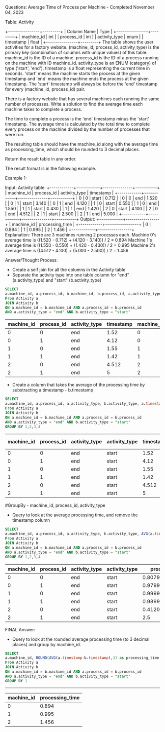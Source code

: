 Questions: Average Time of Process per Machine - Completed November 04, 2023

Table: Activity

+----------------+---------+
| Column Name    | Type    |
+----------------+---------+
| machine_id     | int     |
| process_id     | int     |
| activity_type  | enum    |
| timestamp      | float   |
+----------------+---------+
The table shows the user activities for a factory website.
(machine_id, process_id, activity_type) is the primary key (combination of columns with unique values) of this table.
machine_id is the ID of a machine.
process_id is the ID of a process running on the machine with ID machine_id.
activity_type is an ENUM (category) of type ('start', 'end').
timestamp is a float representing the current time in seconds.
'start' means the machine starts the process at the given timestamp and 'end' means the machine ends the process at the given timestamp.
The 'start' timestamp will always be before the 'end' timestamp for every (machine_id, process_id) pair.
 

There is a factory website that has several machines each running the same number of processes. Write a solution to find the average time each machine takes to complete a process.

The time to complete a process is the 'end' timestamp minus the 'start' timestamp. The average time is calculated by the total time to complete every process on the machine divided by the number of processes that were run.

The resulting table should have the machine_id along with the average time as processing_time, which should be rounded to 3 decimal places.

Return the result table in any order.

The result format is in the following example.

 

Example 1:

Input: 
Activity table:
+------------+------------+---------------+-----------+
| machine_id | process_id | activity_type | timestamp |
+------------+------------+---------------+-----------+
| 0          | 0          | start         | 0.712     |
| 0          | 0          | end           | 1.520     |
| 0          | 1          | start         | 3.140     |
| 0          | 1          | end           | 4.120     |
| 1          | 0          | start         | 0.550     |
| 1          | 0          | end           | 1.550     |
| 1          | 1          | start         | 0.430     |
| 1          | 1          | end           | 1.420     |
| 2          | 0          | start         | 4.100     |
| 2          | 0          | end           | 4.512     |
| 2          | 1          | start         | 2.500     |
| 2          | 1          | end           | 5.000     |
+------------+------------+---------------+-----------+
Output: 
+------------+-----------------+
| machine_id | processing_time |
+------------+-----------------+
| 0          | 0.894           |
| 1          | 0.995           |
| 2          | 1.456           |
+------------+-----------------+
Explanation: 
There are 3 machines running 2 processes each.
Machine 0's average time is ((1.520 - 0.712) + (4.120 - 3.140)) / 2 = 0.894
Machine 1's average time is ((1.550 - 0.550) + (1.420 - 0.430)) / 2 = 0.995
Machine 2's average time is ((4.512 - 4.100) + (5.000 - 2.500)) / 2 = 1.456

Answer/Thought Process: 

* Create a self  join for all the columns in the Activity table
* Separate the activity type into one table column for "end" (a.activity_type) and "start" (b.activity_type)
```sql
SELECT 
a.machine_id, a.process_id, b.machine_id, b.process_id, a.activity_type, b.activity_type, a.timestamp, b.timestamp
From Activity a
JOIN Activity b
ON a.machine_id = b.machine_id AND a.process_id = b.process_id 
AND a.activity_type = "end" AND b.activity_type = "start"
```

| machine_id | process_id | activity_type | timestamp | machine_id | process_id | activity_type | timestamp |
| ---------- | ---------- | ------------- | --------- | ---------- | ---------- | ------------- | --------- |
| 0          | 0          | end           | 1.52      | 0          | 0          | start         | 0.712     |
| 0          | 1          | end           | 4.12      | 0          | 1          | start         | 3.14      |
| 1          | 0          | end           | 1.55      | 1          | 0          | start         | 0.55      |
| 1          | 1          | end           | 1.42      | 1          | 1          | start         | 0.43      |
| 2          | 0          | end           | 4.512     | 2          | 0          | start         | 4.1       |
| 2          | 1          | end           | 5         | 2          | 1          | start         | 2.5       |

* Create a column that takes the average of the processing time by substracting a.timestamp - b.timestamp

```sql
SELECT 
a.machine_id, a.process_id, a.activity_type, b.activity_type, a.timestamp, b.timestamp, AVG(a.timestamp-b.timestamp) as processing_time
From Activity a
JOIN Activity b
ON a.machine_id = b.machine_id AND a.process_id = b.process_id 
AND a.activity_type = "end" AND b.activity_type = "start"
GROUP BY 1,2,3,4
```

| machine_id | process_id | activity_type | activity_type | timestamp | timestamp | (a.timestamp-b.timestamp) |
| ---------- | ---------- | ------------- | ------------- | --------- | --------- | ------------------------- |
| 0          | 0          | end           | start         | 1.52      | 0.712     | 0.8079999685287476        |
| 0          | 1          | end           | start         | 4.12      | 3.14      | 0.9799997806549072        |
| 1          | 0          | end           | start         | 1.55      | 0.55      | 0.9999999403953552        |
| 1          | 1          | end           | start         | 1.42      | 0.43      | 0.9899999499320984        |
| 2          | 0          | end           | start         | 4.512     | 4.1       | 0.4120001792907715        |
| 2          | 1          | end           | start         | 5         | 2.5       | 2.5                       |

#GroupBy - machine_id, process_id, activity_type 


* Query to look at the average processing time, and remove the timestamp column

```sql
SELECT 
a.machine_id, a.process_id, a.activity_type, b.activity_type, AVG(a.timestamp-b.timestamp) as processing_time
From Activity a
JOIN Activity b
ON a.machine_id = b.machine_id AND a.process_id = b.process_id 
AND a.activity_type = "end" AND b.activity_type = "start"
GROUP BY 1,2,3,4
```

| machine_id | process_id | activity_type | activity_type | processing_time    |
| ---------- | ---------- | ------------- | ------------- | ------------------ |
| 0          | 0          | end           | start         | 0.8079999685287476 |
| 0          | 1          | end           | start         | 0.9799997806549072 |
| 1          | 0          | end           | start         | 0.9999999403953552 |
| 1          | 1          | end           | start         | 0.9899999499320984 |
| 2          | 0          | end           | start         | 0.4120001792907715 |
| 2          | 1          | end           | start         | 2.5                |


FINAL Answer:


* Query to look at the rounded average processing time (to 3 decimal places) and group by machine_id. 

```sql
SELECT 
a.machine_id, ROUND(AVG(a.timestamp-b.timestamp),3) as processing_time 
From Activity a
JOIN Activity b
ON a.machine_id = b.machine_id AND a.process_id = b.process_id 
AND a.activity_type = "end" AND b.activity_type = "start"
GROUP BY 1
```
*** 


| machine_id | processing_time |
|------------| ----------------|
| 0          | 0.894           |
| 1          | 0.995           |
| 2          | 1.456           |
